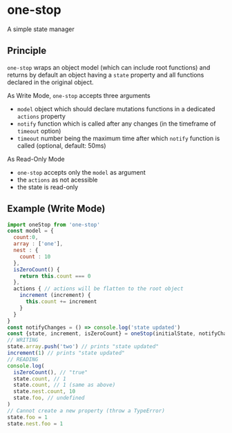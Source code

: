 # one-stop
A simple state manager

## Principle
`one-stop` wraps an object model (which can include root functions) and returns by default an object having a `state` property and all functions declared in the original object.

As Write Mode, `one-stop` accepts three arguments
- `model` object which should declare mutations functions in a dedicated `actions` property
- `notify` function which is called after any changes (in the timeframe of `timeout` option)
- `timeout` number being the maximum time after which `notify` function is called  (optional, default: 50ms)

As Read-Only Mode
- `one-stop` accepts only the `model` as argument
- the `actions` as not acessible
- the state is read-only

## Example (Write Mode)

```javascript
import oneStop from 'one-stop'
const model = {
  count:0,
  array : ['one'],
  nest : {
    count : 10
  },
  isZeroCount() {
    return this.count === 0
  },
  actions { // actions will be flatten to the root object
    increment (increment) {
      this.count += increment
    }
  }
}
const notifyChanges = () => console.log('state updated')
const {state, increment, isZeroCount} = oneStop(initialState, notifyChanges)
// WRITING
state.array.push('two') // prints "state updated"
increment(1) // prints "state updated"
// READING
console.log(
  isZeroCount(), // "true"
  state.count, // 1
  state.count, // 1 (same as above)
  state.nest.count, 10
  state.foo, // undefined
)
// Cannot create a new property (throw a TypeError)
state.foo = 1
state.nest.foo = 1

```